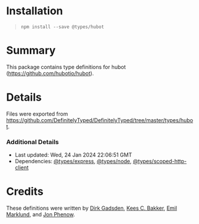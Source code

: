 # Installation
> `npm install --save @types/hubot`

# Summary
This package contains type definitions for hubot (https://github.com/hubotio/hubot).

# Details
Files were exported from https://github.com/DefinitelyTyped/DefinitelyTyped/tree/master/types/hubot.

### Additional Details
 * Last updated: Wed, 24 Jan 2024 22:06:51 GMT
 * Dependencies: [@types/express](https://npmjs.com/package/@types/express), [@types/node](https://npmjs.com/package/@types/node), [@types/scoped-http-client](https://npmjs.com/package/@types/scoped-http-client)

# Credits
These definitions were written by [Dirk Gadsden](https://github.com/dirk), [Kees C. Bakker](https://github.com/KeesCBakker), [Emil Marklund](https://github.com/eeemil), and [Jon Phenow](https://github.com/jphenow).
